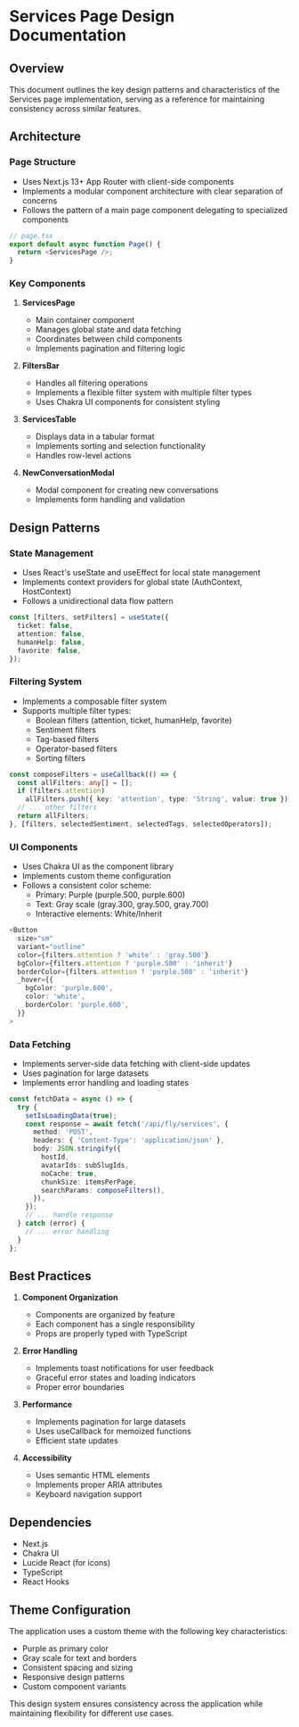 # Services Page Design Documentation

## Overview
This document outlines the key design patterns and characteristics of the Services page implementation, serving as a reference for maintaining consistency across similar features.

## Architecture

### Page Structure
- Uses Next.js 13+ App Router with client-side components
- Implements a modular component architecture with clear separation of concerns
- Follows the pattern of a main page component delegating to specialized components

```typescript
// page.tsx
export default async function Page() {
  return <ServicesPage />;
}
```

### Key Components

1. **ServicesPage**
   - Main container component
   - Manages global state and data fetching
   - Coordinates between child components
   - Implements pagination and filtering logic

2. **FiltersBar**
   - Handles all filtering operations
   - Implements a flexible filter system with multiple filter types
   - Uses Chakra UI components for consistent styling

3. **ServicesTable**
   - Displays data in a tabular format
   - Implements sorting and selection functionality
   - Handles row-level actions

4. **NewConversationModal**
   - Modal component for creating new conversations
   - Implements form handling and validation

## Design Patterns

### State Management
- Uses React's useState and useEffect for local state management
- Implements context providers for global state (AuthContext, HostContext)
- Follows a unidirectional data flow pattern

```typescript
const [filters, setFilters] = useState({
  ticket: false,
  attention: false,
  humanHelp: false,
  favorite: false,
});
```

### Filtering System
- Implements a composable filter system
- Supports multiple filter types:
  - Boolean filters (attention, ticket, humanHelp, favorite)
  - Sentiment filters
  - Tag-based filters
  - Operator-based filters
  - Sorting filters

```typescript
const composeFilters = useCallback(() => {
  const allFilters: any[] = [];
  if (filters.attention)
    allFilters.push({ key: 'attention', type: 'String', value: true });
  // ... other filters
  return allFilters;
}, [filters, selectedSentiment, selectedTags, selectedOperators]);
```

### UI Components
- Uses Chakra UI as the component library
- Implements custom theme configuration
- Follows a consistent color scheme:
  - Primary: Purple (purple.500, purple.600)
  - Text: Gray scale (gray.300, gray.500, gray.700)
  - Interactive elements: White/Inherit

```typescript
<Button
  size="sm"
  variant="outline"
  color={filters.attention ? 'white' : 'gray.500'}
  bgColor={filters.attention ? 'purple.500' : 'inherit'}
  borderColor={filters.attention ? 'purple.500' : 'inherit'}
  _hover={{
    bgColor: 'purple.600',
    color: 'white',
    borderColor: 'purple.600',
  }}
>
```

### Data Fetching
- Implements server-side data fetching with client-side updates
- Uses pagination for large datasets
- Implements error handling and loading states

```typescript
const fetchData = async () => {
  try {
    setIsLoadingData(true);
    const response = await fetch('/api/fly/services', {
      method: 'POST',
      headers: { 'Content-Type': 'application/json' },
      body: JSON.stringify({
        hostId,
        avatarIds: subSlugIds,
        noCache: true,
        chunkSize: itemsPerPage,
        searchParams: composeFilters(),
      }),
    });
    // ... handle response
  } catch (error) {
    // ... error handling
  }
};
```

## Best Practices

1. **Component Organization**
   - Components are organized by feature
   - Each component has a single responsibility
   - Props are properly typed with TypeScript

2. **Error Handling**
   - Implements toast notifications for user feedback
   - Graceful error states and loading indicators
   - Proper error boundaries

3. **Performance**
   - Implements pagination for large datasets
   - Uses useCallback for memoized functions
   - Efficient state updates

4. **Accessibility**
   - Uses semantic HTML elements
   - Implements proper ARIA attributes
   - Keyboard navigation support

## Dependencies
- Next.js
- Chakra UI
- Lucide React (for icons)
- TypeScript
- React Hooks

## Theme Configuration
The application uses a custom theme with the following key characteristics:
- Purple as primary color
- Gray scale for text and borders
- Consistent spacing and sizing
- Responsive design patterns
- Custom component variants

This design system ensures consistency across the application while maintaining flexibility for different use cases.